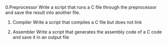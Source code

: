 0.Preprocessor
Write a script that runs a C file through the preprocessor and save the result into another file.

1. Compiler
Write a script that compiles a C file but does not link

2. Assembler
Write a script that generates the assembly code of a C code and save it in an output file
